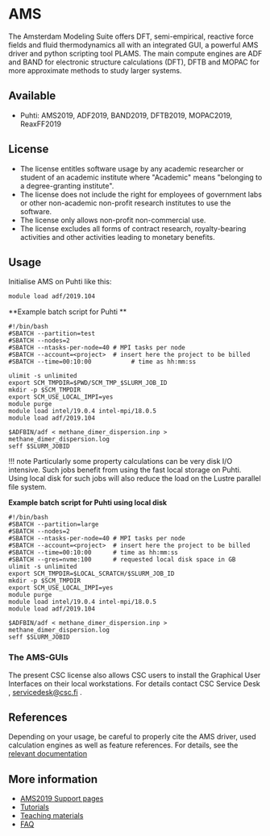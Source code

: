 # AMS

The Amsterdam Modeling Suite offers DFT, semi-empirical, reactive force fields and fluid thermodynamics all with an integrated GUI, a powerful AMS driver and python scripting tool PLAMS. The main compute engines are ADF and BAND for electronic structure calculations (DFT), DFTB and MOPAC for more approximate methods to study larger systems.  

## Available

-   Puhti: AMS2019, ADF2019, BAND2019, DFTB2019, MOPAC2019, ReaxFF2019 

## License
-  The license entitles software usage by any academic researcher or student of an academic institute where "Academic" means "belonging to a degree-granting institute". 
-  The license does not include the right for employees of government labs or other non-academic non-profit research institutes to use the software. 
-  The license only allows non-profit non-commercial use. 
-  The license excludes all forms of contract research, royalty-bearing activities and other activities leading to monetary benefits.

## Usage

Initialise AMS on Puhti like this:

```bash
module load adf/2019.104
```


**Example batch script for Puhti **

```
#!/bin/bash
#SBATCH --partition=test
#SBATCH --nodes=2
#SBATCH --ntasks-per-node=40 # MPI tasks per node
#SBATCH --account=<project>  # insert here the project to be billed 
#SBATCH --time=00:10:00           # time as hh:mm:ss

ulimit -s unlimited
export SCM_TMPDIR=$PWD/SCM_TMP_$SLURM_JOB_ID
mkdir -p $SCM_TMPDIR
export SCM_USE_LOCAL_IMPI=yes
module purge
module load intel/19.0.4 intel-mpi/18.0.5 
module load adf/2019.104

$ADFBIN/adf < methane_dimer_dispersion.inp > methane_dimer_dispersion.log
seff $SLURM_JOBID
```
!!! note
    Particularly some property calculations can be very disk I/O intensive. Such jobs benefit from using the fast local storage on Puhti. Using local disk for such jobs will also reduce the load on the Lustre parallel file system.
 

   
**Example batch script for Puhti using local disk**

```
#!/bin/bash
#SBATCH --partition=large
#SBATCH --nodes=2
#SBATCH --ntasks-per-node=40 # MPI tasks per node
#SBATCH --account=<project>  # insert here the project to be billed
#SBATCH --time=00:10:00      # time as hh:mm:ss
#SBATCH --gres=nvme:100      # requested local disk space in GB 
ulimit -s unlimited
export SCM_TMPDIR=$LOCAL_SCRATCH/$SLURM_JOB_ID
mkdir -p $SCM_TMPDIR
export SCM_USE_LOCAL_IMPI=yes
module purge
module load intel/19.0.4 intel-mpi/18.0.5
module load adf/2019.104

$ADFBIN/adf < methane_dimer_dispersion.inp > methane_dimer_dispersion.log
seff $SLURM_JOBID
```
### The AMS-GUIs

The present CSC license also allows CSC users to install the Graphical User Interfaces on their local workstations. For details contact CSC Service Desk , servicedesk@csc.fi .

## References

Depending on your usage, be careful to properly cite the AMS driver, used calculation engines as well as feature references. For details, see the [relevant documentation](https://www.scm.com/support/ ) 

## More information
-   [AMS2019 Support pages](https://www.scm.com/support/)
-   [Tutorials](https://www.scm.com/doc/Tutorials/index.html)
-   [Teaching materials](https://www.scm.com/support/adf-teaching-materials/)
-   [FAQ](https://www.scm.com/faq/)
